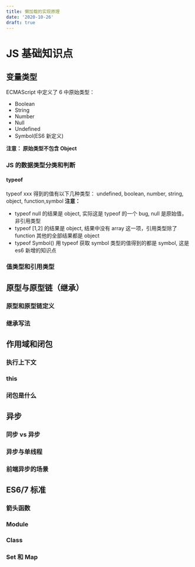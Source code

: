 ```yaml
---
title: 懒加载的实现原理
date: '2020-10-26'
draft: true
---
```


# JS 基础知识点

## 变量类型

ECMAScript 中定义了 6 中原始类型：

- Boolean
- String
- Number
- Null
- Undefined
- Symbol(ES6 新定义)

**注意： 原始类型不包含 Object**

### JS 的数据类型分类和判断

#### typeof

typeof xxx 得到的值有以下几种类型： undefined, boolean, number, string, object, function,symbol
**注意：**

- typeof null 的结果是 object, 实际这是 typeof 的一个 bug, null 是原始值，非引用类型
- typeof [1,2] 的结果是 object, 结果中没有 array 这一项，引用类型除了 function 其他的全部结果都是 object
- typeof Symbol() 用 typeof 获取 symbol 类型的值得到的都是 symbol, 这是 es6 新增的知识点

### 值类型和引用类型

## 原型与原型链（继承）

### 原型和原型链定义

### 继承写法

## 作用域和闭包

### 执行上下文

### this

### 闭包是什么

## 异步

### 同步 vs 异步

### 异步与单线程

### 前端异步的场景

## ES6/7 标准

### 箭头函数

### Module

### Class

### Set 和 Map
